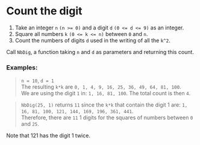 # Count the digit
1. Take an integer `n` `(n >= 0)` and a digit `d` `(0 <= d <= 9)` as an integer.
2. Square all numbers `k` `(0 <= k <= n)` between `0` and `n`.
3. Count the numbers of digits `d` used in the writing of all the `k^2`.

Call `NbDig`, a function taking `n` and `d` as parameters and returning this
count.

### Examples:

> `n = 10`, `d = 1`<br>
> The resulting `k*k` are `0, 1, 4, 9, 16, 25, 36, 49, 64, 81, 100`.<br>
> We are using the digit `1` in: `1, 16, 81, 100`. The total count is then `4`.

> `NbDig(25, 1)` returns `11` since the `k*k` that contain the digit 1 are:
`1, 16, 81, 100, 121, 144, 169, 196, 361, 441`.<br>
> Therefore, there are `11` 1 digits for the squares of numbers between `0` and
> `25`.

Note that 121 has the digit 1 twice.
